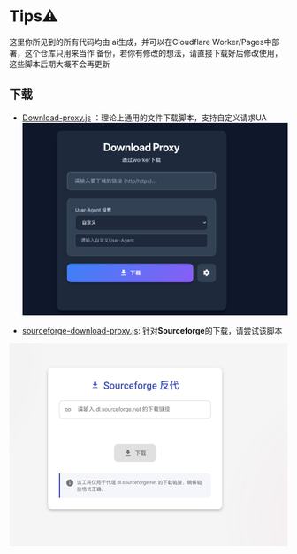 # Tips⚠
这里你所见到的所有代码均由 ai生成，并可以在Cloudflare Worker/Pages中部署，这个仓库只用来当作 备份，若你有修改的想法，请直接下载好后修改使用，这些脚本后期大概不会再更新

## 下载
- [Download-proxy.js](https://gcore.jsdelivr.net/gh/Fido6/tool-and-other-backup@main/Download-proxy.js) ：理论上通用的文件下载脚本，支持自定义请求UA
![预览](Download-proxy-preview.png)



- [sourceforge-download-proxy.js](https://gcore.jsdelivr.net/gh/Fido6/tool-and-other-backup@main/sourceforge-download-proxy.js): 针对**Sourceforge**的下载，请尝试该脚本

![预览](sourceforge-download-proxy-preview.png)